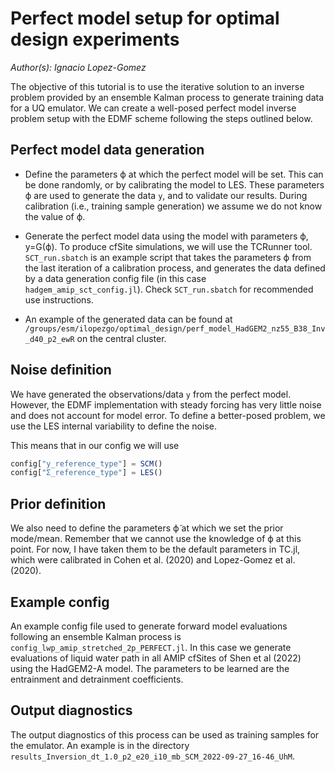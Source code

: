 # Perfect model setup for optimal design experiments

*Author(s): Ignacio Lopez-Gomez*

The objective of this tutorial is to use the iterative solution to an inverse problem provided by an ensemble Kalman process to generate training data for a UQ emulator. We can create a well-posed perfect model inverse problem setup with the EDMF scheme following the steps outlined below.

## Perfect model data generation

- Define the parameters ϕ at which the perfect model will be set. This can be done randomly, or by calibrating the model to LES. These parameters ϕ are used to generate the data `y`, and to validate our results. During calibration (i.e., training sample generation) we assume we do not know the value of ϕ.

- Generate the perfect model data using the model with parameters ϕ, y=G(ϕ). To produce cfSite simulations, we will use the TCRunner tool. `SCT_run.sbatch` is an example script that takes the parameters ϕ from the last iteration of a calibration process, and generates the data defined by a data generation config file (in this case `hadgem_amip_sct_config.jl`). Check `SCT_run.sbatch` for recommended use instructions.

- An example of the generated data can be found at `/groups/esm/ilopezgo/optimal_design/perf_model_HadGEM2_nz55_B38_Inv_d40_p2_ewR` on the central cluster.

## Noise definition

We have generated the observations/data `y` from the perfect model. However, the EDMF implementation with steady forcing has very little noise and does not account for model error. To define a better-posed problem, we use the LES internal variability to define the noise.

This means that in our config we will use

```julia
config["y_reference_type"] = SCM()
config["Σ_reference_type"] = LES()
```

## Prior definition

We also need to define the parameters ϕ̃ at which we set the prior mode/mean. Remember that we cannot use the knowledge of ϕ at this point. For now, I have taken them to be the default parameters in TC.jl, which were calibrated in Cohen et al. (2020) and Lopez-Gomez et al. (2020).

## Example config

An example config file used to generate forward model evaluations following an ensemble Kalman process is `config_lwp_amip_stretched_2p_PERFECT.jl`. In this case we generate evaluations of liquid water path in all AMIP cfSites of Shen et al (2022) using the HadGEM2-A model. The parameters to be learned are the entrainment and detrainment coefficients.

## Output diagnostics

The output diagnostics of this process can be used as training samples for the emulator. An example is in the directory `results_Inversion_dt_1.0_p2_e20_i10_mb_SCM_2022-09-27_16-46_UhM`.
